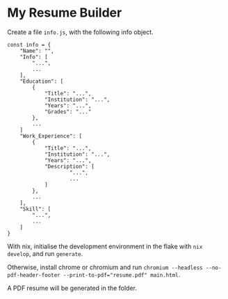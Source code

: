 # My Resume Builder

Create a file `info.js`, with the following info object.

    const info = {
        "Name": "",
        "Info": [
            "...",
            ...
        ],
        "Education": [
            {
                "Title": "...",
                "Institution": "...",
                "Years": "...",
                "Grades": "..."
            },
            ...
        ]
        "Work_Experience": [
            {
                "Title": "...",
                "Institution": "...",
                "Years": "...",
                "Description": [
                        "...",
                        ...
                ]
            },
            ...
        ],
        "Skill": [
            "...",
            ...
        ]
    }

With nix, initialise the development environment in the flake with `nix develop`, and run `generate`.

Otherwise, install chrome or chromium and run `chromium --headless --no-pdf-header-footer --print-to-pdf="resume.pdf" main.html`.

A PDF resume will be generated in the folder.